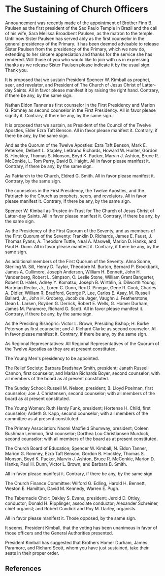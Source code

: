 # The Sustaining of Church Officers

Announcement was recently made of the appointment of Brother Finn B. Paulsen
as the first president of the Sao Paulo Temple in Brazil and the call of his
wife, Sara Melissa Broadbent Paulsen, as the matron to the temple. Until now
Sister Paulsen has served ably as the first counselor in the general
presidency of the Primary. It has been deemed advisable to release Sister
Paulsen from the presidency of the Primary, which we now do, extending to her
sincere appreciation and thanks for the service she has rendered. Will those
of you who would like to join with us in expressing thanks as we release
Sister Paulsen please indicate it by the usual sign. Thank you.

It is proposed that we sustain President Spencer W. Kimball as prophet, seer,
and revelator, and President of The Church of Jesus Christ of Latter-day
Saints. All in favor please manifest it by raising the right hand. Contrary,
if there be any, by the same sign.

Nathan Eldon Tanner as first counselor in the First Presidency and Marion G.
Romney as second counselor in the First Presidency. All in favor please
signify it. Contrary, if there be any, by the same sign.

It is proposed that we sustain, as President of the Council of the Twelve
Apostles, Elder Ezra Taft Benson. All in favor please manifest it. Contrary,
if there be any, by the same sign.

And as the Quorum of the Twelve Apostles: Ezra Taft Benson, Mark E. Petersen,
Delbert L. Stapley, LeGrand Richards, Howard W. Hunter, Gordon B. Hinckley,
Thomas S. Monson, Boyd K. Packer, Marvin J. Ashton, Bruce R. McConkie, L. Tom
Perry, David B. Haight. All in favor please manifest it. Contrary, if there be
any, by the same sign.

As Patriarch to the Church, Eldred G. Smith. All in favor please manifest it.
Contrary, by the same sign.

The counselors in the First Presidency, the Twelve Apostles, and the Patriarch
to the Church as prophets, seers, and revelators. All in favor please manifest
it. Contrary, if there be any, by the same sign.

Spencer W. Kimball as Trustee-in-Trust for The Church of Jesus Christ of
Latter-day Saints. All in favor please manifest it. Contrary, if there be any,
by the same sign.

As the Presidency of the First Quorum of the Seventy, and as members of the
First Quorum of the Seventy: Franklin D. Richards, James E. Faust, J. Thomas
Fyans, A. Theodore Tuttle, Neal A. Maxwell, Marion D. Hanks, and Paul H. Dunn.
All in favor please manifest it. Contrary, if there be any, by the same sign.

As additional members of the First Quorum of the Seventy: Alma Sonne, Sterling
W. Sill, Henry D. Taylor, Theodore M. Burton, Bernard P. Brockbank, James A.
Cullimore, Joseph Anderson, William H. Bennett, John H. Vandenberg, Robert L.
Simpson, O. Leslie Stone, William Grant Bangerter, Robert D. Hales, Adney Y.
Komatsu, Joseph B. Wirthlin, S. Dilworth Young, Hartman Rector, Jr., Loren C.
Dunn, Rex D. Pinegar, Gene R. Cook, Charles A. Didier, William R. Bradford,
George P. Lee, Carlos E. Asay, M. Russell Ballard, Jr., John H. Groberg, Jacob
de Jager, Vaughn J. Featherstone, Dean L. Larsen, Royden G. Derrick, Robert E.
Wells, G. Homer Durham, James M. Paramore, Richard G. Scott. All in favor
please manifest it. Contrary, if there be any, by the same sign.

As the Presiding Bishopric: Victor L. Brown, Presiding Bishop; H. Burke
Peterson as first counselor; and J. Richard Clarke as second counselor. All in
favor please manifest it. Contrary, if there be any, by the same sign.

As Regional Representatives: All Regional Representatives of the Quorum of the
Twelve Apostles as they are at present constituted.

The Young Men's presidency to be appointed.

The Relief Society: Barbara Bradshaw Smith, president; Janath Russell Cannon,
first counselor; and Marian Richards Boyer, second counselor; with all members
of the board as at present constituted.

The Sunday School: Russell M. Nelson, president; B. Lloyd Poelman, first
counselor; Joe J. Christensen, second counselor; with all members of the board
as at present constituted.

The Young Women: Ruth Hardy Funk, president; Hortense H. Child, first
counselor; Ardeth G. Kapp, second counselor; with all members of the committee
as at present constituted.

The Primary Association: Naomi Maxfield Shumway, president; Coleen Bushman
Lemmon, first counselor; Dorthea Lou Christiansen Murdock, second counselor;
with all members of the board as at present constituted.

The Church Board of Education; Spencer W. Kimball, N. Eldon Tanner, Marion G.
Romney, Ezra Taft Benson, Gordon B. Hinckley, Thomas S. Monson, Boyd K.
Packer, Marvin J. Ashton, Bruce R. McConkie, Marion D. Hanks, Paul H. Dunn,
Victor L. Brown, and Barbara B. Smith.

All in favor please manifest it. Contrary, if there be any, by the same sign.

The Church Finance Committee: Wilford G. Edling, Harold H. Bennett, Weston E.
Hamilton, David M. Kennedy, Warren E. Pugh.

The Tabernacle Choir: Oakley S. Evans, president; Jerold D. Ottley, conductor;
Donald H. Ripplinger, associate conductor; Alexander Schreiner, chief
organist; and Robert Cundick and Roy M. Darley, organists.

All in favor please manifest it. Those opposed, by the same sign.

It seems, President Kimball, that the voting has been unanimous in favor of
those officers and the General Authorities presented.

President Kimball has suggested that Brothers Homer Durham, James Paramore,
and Richard Scott, whom you have just sustained, take their seats in their
proper order.

## References

